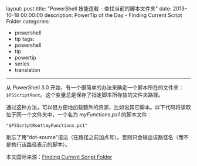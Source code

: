 ﻿layout: post
title: "PowerShell 技能连载 - 查找当前的脚本文件夹"
date: 2013-10-18 00:00:00
description: PowerTip of the Day - Finding Current Script Folder
categories:
- powershell
- tip
tags:
- powershell
- tip
- powertip
- series
- translation
---
从 PowerShell 3.0 开始，有一个很简单的办法来确定一个脚本所在的文件夹：`$PSScriptRoot`。这个变量总是保存了指定脚本所存放的文件夹路径。

通过这种方法，可以很方便地加载额外的资源，比如说其它脚本。以下代码将读取位于同一个文件夹中，一个名为 *myFunctions.ps1* 的脚本文件：

	"$PSScriptRoot\myFunctions.ps1"

别忘了用“dot-source”语法（在路径之前加点号）。否则只会输出该路径名（而不是执行该路径表示的脚本）。
<!--more-->

本文国际来源：[Finding Current Script Folder](http://community.idera.com/powershell/powertips/b/tips/posts/finding-current-script-folder)
